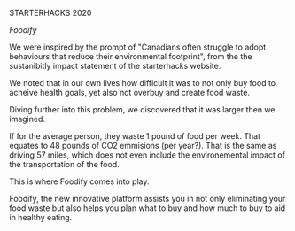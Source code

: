 STARTERHACKS 2020

*Foodify*

We were inspired by the prompt of "Canadians often struggle to adopt behaviours that reduce their environmental footprint", from the the sustanibitly impact statement of the starterhacks website.

We noted that in our own lives how difficult it was to not only buy food to acheive health goals, yet also not overbuy and create food waste.

Diving further into this problem, we discovered that it was larger then we imagined.

If for the average person, they waste 1 pound of food per week. That equates to 48 pounds of CO2 emmisions (per year?). That is the same as driving 57 miles, which does not even include the environemental impact of the transportation of the food.

This is where Foodify comes into play.

Foodify, the new innovative platform assists you in not only eliminating your food waste but also helps you plan what to buy and how much to buy to aid in healthy eating.


